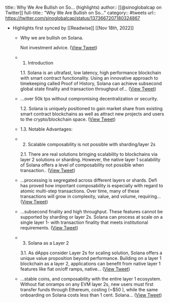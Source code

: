 title:: Why We Are Bullish on So... (highlights)
author:: [[@sinoglobalcap on Twitter]]
full-title:: "Why We Are Bullish on So..."
category:: #tweets
url:: https://twitter.com/sinoglobalcap/status/1373667207180324867

- Highlights first synced by [[Readwise]] [[Nov 18th, 2022]]
	- Why we are bullish on Solana.
	  
	  Not investment advice. ([View Tweet](https://twitter.com/sinoglobalcap/status/1373662671057383424))
	- 1. Introduction
	  
	  1.1. Solana is an ultrafast, low latency, high performance blockchain with smart contract functionality. Using an innovative approach to timekeeping called Proof of History, Solana can achieve subsecond global state finality and transaction throughput of... ([View Tweet](https://twitter.com/sinoglobalcap/status/1373662673200676865))
	- ...over 50k tps without compromising decentralization or security.
	  
	  1.2. Solana is uniquely positioned to gain market share from existing smart contract blockchains as well as attract new projects and users to the crypto/blockchain space. ([View Tweet](https://twitter.com/sinoglobalcap/status/1373662678472884229))
	- 1.3. Notable Advantages:
	- 2. Scalable composability is not possible with sharding/layer 2s
	  
	  2.1. There are real solutions bringing scalability to blockchains via layer 2 solutions or sharding. However, the native layer 1 scalability of Solana offers a level of composability not possible when transaction.. ([View Tweet](https://twitter.com/sinoglobalcap/status/1373662683363414018))
	- ...processing is segregated across different layers or shards. Defi has proved how important composability is especially with regard to atomic multi-step transactions. Over time, many of these transactions will grow in complexity, value, and volume, requiring... ([View Tweet](https://twitter.com/sinoglobalcap/status/1373662686504964098))
	- ...subsecond finality and high throughput. These features cannot be supported by sharding or layer 2s. Solana can process at scale on a single layer 1- with transaction finality that meets institutional requirements. ([View Tweet](https://twitter.com/sinoglobalcap/status/1373662689013075970))
	- 3. Solana as a Layer 2
	  
	  3.1. As dApps consider Layer 2s for scaling solution, Solana offers a unique value proposition beyond performance. Building on a layer 1 blockchain as a layer 2, applications can benefit from native layer 1 features like fiat on/off ramps, native... ([View Tweet](https://twitter.com/sinoglobalcap/status/1373662693991849985))
	- ...stable coins, and composability with the entire layer 1 ecosystem. Without fiat onramps on any EVM layer 2s, new users must first transfer funds through Ethereum, costing (~$50 ), while the same onboarding on Solana costs less than 1 cent. Solana... ([View Tweet](https://twitter.com/sinoglobalcap/status/1373662699691905027))